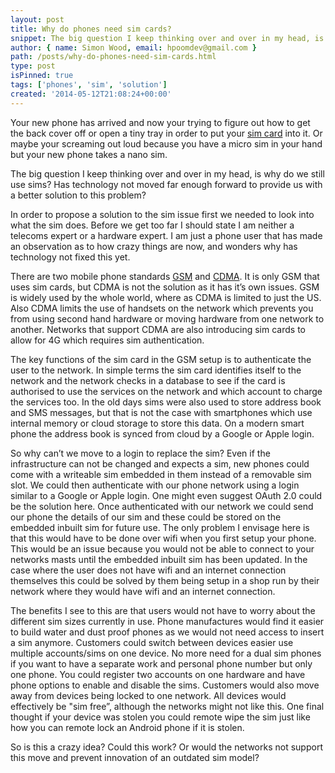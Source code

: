 ```yaml
---
layout: post
title: Why do phones need sim cards?
snippet: The big question I keep thinking over and over in my head, is why do we still use sims? Has technology not moved far enough forward to provide us with a better solution to this problem?
author: { name: Simon Wood, email: hpoomdev@gmail.com }
path: /posts/why-do-phones-need-sim-cards.html
type: post
isPinned: true
tags: ['phones', 'sim', 'solution']
created: '2014-05-12T21:08:24+00:00'
---
```


Your new phone has arrived and now your trying to figure out how to get the back cover off or open a tiny tray in order to put your [sim card](http://en.wikipedia.org/wiki/Sim_card) into it. Or maybe your screaming out loud because you have a micro sim in your hand but your new phone takes a nano sim.

The big question I keep thinking over and over in my head, is why do we still use sims? Has technology not moved far enough forward to provide us with a better solution to this problem?

In order to propose a solution to the sim issue first we needed to look into what the sim does. Before we get too far I should state I am neither a telecoms expert or a hardware expert. I am just a phone user that has made an observation as to how crazy things are now, and wonders why has technology not fixed this yet.

There are two mobile phone standards [GSM](http://en.wikipedia.org/wiki/GSM) and [CDMA](http://en.wikipedia.org/wiki/CDMA). It is only GSM that uses sim cards, but CDMA is not the solution as it has it’s own issues. GSM is widely used by the whole world, where as CDMA is limited to just the US. Also CDMA limits the use of handsets on the network which prevents you from using second hand hardware or moving hardware from one network to another. Networks that support CDMA are also introducing sim cards to allow for 4G which requires sim authentication.

The key functions of the sim card in the GSM setup is to authenticate the user to the network. In simple terms the sim card identifies itself to the network and the network checks in a database to see if the card is authorised to use the services on the network and which account to charge the services too. In the old days sims were also used to store address book and SMS messages, but that is not the case with smartphones which use internal memory or cloud storage to store this data. On a modern smart phone the address book is synced from cloud by a Google or Apple login.

So why can’t we move to a login to replace the sim? Even if the infrastructure can not be changed and expects a sim, new phones could come with a writeable sim embedded in them instead of a removable sim slot. We could then authenticate with our phone network using a login similar to a Google or Apple login. One might even suggest OAuth 2.0 could be the solution here. Once authenticated with our network we could send our phone the details of our sim and these could be stored on the embedded inbuilt sim for future use. The only problem I envisage here is that this would have to be done over wifi when you first setup your phone. This would be an issue because you would not be able to connect to your networks masts until the embedded inbuilt sim has been updated. In the case where the user does not have wifi and an internet connection themselves this could be solved by them being setup in a shop run by their network where they would have wifi and an internet connection.

The benefits I see to this are that users would not have to worry about the different sim sizes currently in use. Phone manufactures would find it easier to build water and dust proof phones as we would not need access to insert a sim anymore. Customers could switch between devices easier use multiple accounts/sims on one device. No more need for a dual sim phones if you want to have a separate work and personal phone number but only one phone. You could register two accounts on one hardware and have phone options to enable and disable the sims. Customers would also move away from devices being locked to one network. All devices would effectively be "sim free”, although the networks might not like this. One final thought if your device was stolen you could remote wipe the sim just like how you can remote lock an Android phone if it is stolen.

So is this a crazy idea? Could this work? Or would the networks not support this move and prevent innovation of an outdated sim model?
